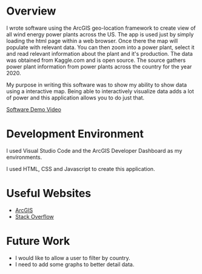 # Overview

I wrote software using the ArcGIS geo-location framework to create view of all wind energy power plants across the US. The app is used just by simply loading the html page within a web browser. Once there the map will populate with relevant data. You can then zoom into a power plant, select it and read relevant information about the plant and it's production. The data was obtained from Kaggle.com and is open source. The source gathers power plant information from power plants across the country for the year 2020.

My purpose in writing this software was to show my ability to show data using a interactive map. Being able to interactively visualize data adds a lot of power and this application allows you to do just that.

[Software Demo Video](https://youtu.be/m2CdIy1KK_g)

# Development Environment

I used Visual Studio Code and the ArcGIS Developer Dashboard as my environments.

I used HTML, CSS and Javascript to create this application.

# Useful Websites

* [ArcGIS](http://arcgis.com)
* [Stack Overflow](https://stackoverflow.com/)

# Future Work

* I would like to allow a user to filter by country.
* I need to add some graphs to better detail data.